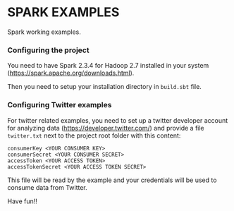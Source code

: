 SPARK EXAMPLES
==============

Spark working examples.

### Configuring the project

You need to have Spark 2.3.4 for Hadoop 2.7 installed in your system (https://spark.apache.org/downloads.html). 

Then you need to setup your installation directory in `build.sbt` file.

### Configuring Twitter examples

For twitter related examples, you need to set up a twitter developer account for analyzing data (https://developer.twitter.com/) and provide
a file `twitter.txt` next to the project root folder with this content:

```
consumerKey <YOUR CONSUMER KEY>
consumerSecret <YOUR CONSUMER SECRET>
accessToken <YOUR ACCESS TOKEN>
accessTokenSecret <YOUR ACCESS TOKEN SECRET>
```

This file will be read by the example and your credentials will be used to consume data from Twitter.



Have fun!!
